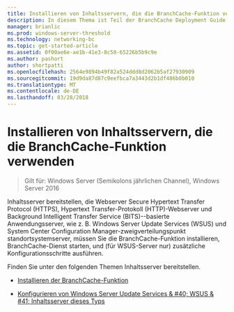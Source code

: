 ```yaml
---
title: Installieren von Inhaltsservern, die die BranchCache-Funktion verwenden
description: In diesem Thema ist Teil der BranchCache Deployment Guide für Windows Server 2016, der veranschaulicht, wie Sie BranchCache im verteilten und gehosteter cachemodi zum Optimieren der WAN-Bandbreite in Zweigstellen bereitstellen
manager: brianlic
ms.prod: windows-server-threshold
ms.technology: networking-bc
ms.topic: get-started-article
ms.assetid: 0f00ae6e-ae1b-41e3-8c50-65226b5b9c9e
ms.author: pashort
author: shortpatti
ms.openlocfilehash: 2564e9894b49f82a524ddd8d2062b5af27930909
ms.sourcegitcommit: 19d9da87d87c9eefbca7a3443d2b1df486b0b010
ms.translationtype: MT
ms.contentlocale: de-DE
ms.lasthandoff: 03/28/2018
---
```

# <a name="install-content-servers-that-use-the-branchcache-feature"></a>Installieren von Inhaltsservern, die die BranchCache-Funktion verwenden

>Gilt für: Windows Server (Semikolons jährlichen Channel), Windows Server 2016

Inhaltsserver bereitstellen, die Webserver Secure Hypertext Transfer Protocol (HTTPS), Hypertext Transfer-Protokoll (HTTP)-Webserver und Background Intelligent Transfer Service (BITS)--basierte Anwendungsserver, wie z. B. Windows Server Update Services (WSUS) und System Center Configuration Manager-zweigverteilungspunkt standortsystemserver, müssen Sie die BranchCache-Funktion installieren, BranchCache-Dienst starten, und (für WSUS-Server nur) zusätzliche Konfigurationsschritte ausführen.  
  
Finden Sie unter den folgenden Themen Inhaltsserver bereitstellen.  
  
-   [Installieren der BranchCache-Funktion](Install-the-BranchCache-Feature.md)  
  
-   [Konfigurieren von Windows Server Update Services & #40; WSUS & #41; Inhaltsserver dieses Typs](configure-wsus-content-servers.md)  
  


